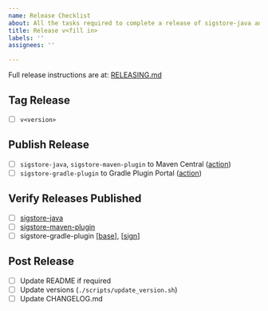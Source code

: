 ```yaml
---
name: Release Checklist
about: All the tasks required to complete a release of sigstore-java and maven/gradle plugins
title: Release v<fill in>
labels: ''
assignees: ''

---
```


Full release instructions are at: [RELEASING.md](/sigstore/sigstore-java/blob/main/RELEASING.md)

## Tag Release
- [ ] `v<version>`

## Publish Release
- [ ] `sigstore-java`, `sigstore-maven-plugin` to Maven Central ([action](https://github.com/sigstore/sigstore-java/actions/workflows/release-sigstore-java-from-tag.yaml))
- [ ] `sigstore-gradle-plugin` to Gradle Plugin Portal ([action](https://github.com/sigstore/sigstore-java/actions/workflows/release-sigstore-gradle-plugin-from-tag.yaml))

## Verify Releases Published
- [ ] [sigstore-java](https://repo1.maven.org/maven2/dev/sigstore/sigstore-java)
- [ ] [sigstore-maven-plugin](https://repo1.maven.org/maven2/dev/sigstore/sigstore-maven-plugin)
- [ ] sigstore-gradle-plugin [[base](https://plugins.gradle.org/plugin/dev.sigstore.sign-base)], [[sign](https://plugins.gradle.org/plugin/dev.sigstore.sign)]

## Post Release
- [ ] Update README if required
- [ ] Update versions (`./scripts/update_version.sh`)
- [ ] Update CHANGELOG.md
